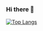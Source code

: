 ### Hi there 👋
[![Top Langs](https://github-readme-stats.vercel.app/api/top-langs/?username=abovenormal&layout=compact)](https://github.com/abovenormal/github-readme-stats)
